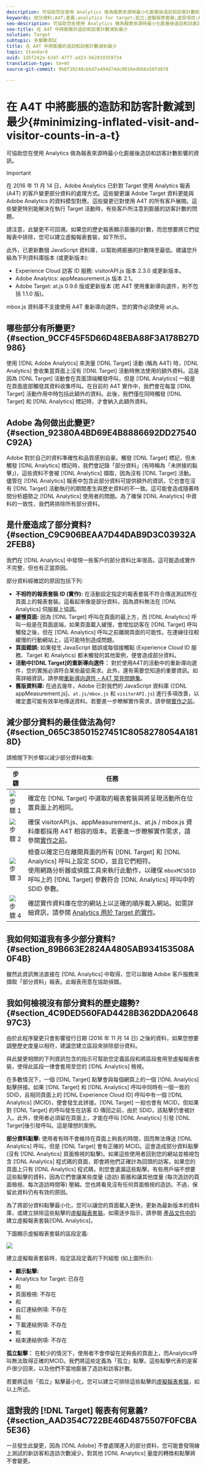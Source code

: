 ```yaml
---
description: 可協助您在使用 Analytics 做為報表來源時最小化膨脹後造訪和訪客計數影響的資訊。
keywords: 部分資料;A4T;差異;analytics for target;孤立;虛擬報表套裝;虛設項目;疑難排解;未拼接;膨脹;未指定
seo-description: 可協助您在使用 Analytics 做為報表來源時最小化膨脹後造訪和訪客計數影響的資訊。
seo-title: 在 A4T 中將膨脹的造訪和訪客計數減到最少
solution: Target
subtopic: 多變數測試
title: 在 A4T 中將膨脹的造訪和訪客計數減到最少
topic: Standard
uuid: 1d5f242a-634f-47f7-ad23-b62019359734
translation-type: tm+mt
source-git-commit: 9b8f39240cbbd7a494d74dc0016ed666a58fd870

---
```



# 在 A4T 中將膨脹的造訪和訪客計數減到最少{#minimizing-inflated-visit-and-visitor-counts-in-a-t}

可協助您在使用 Analytics 做為報表來源時最小化膨脹後造訪和訪客計數影響的資訊。

>[!IMPORTANT]
>在 2016 年 11 月 14 日，Adobe Analytics 已針對 Target 使用 Analytics 報表 (A4T) 的客戶變更部分資料的處理方式。這些變更讓 Adobe Target 資料更能與 Adobe Analytics 的資料模型對應。這些變更已對使用 A4T 的所有客戶展開。這些變更特別能解決在執行 Target 活動時，有些客戶所注意到膨脹的訪客計數的問題。
>
>請注意，此變更不可回溯。如果您的歷史報表顯示膨脹的計數，而您想要將它們從報表中排除，您可以建立虛擬報表套裝，如下所示。
>
>此外，已更新數個 JavaScript 資料庫，以幫助將膨脹的計數降至最低。建議您升級為下列資料庫版本 (或更新版本):
>
>* Experience Cloud 訪客 ID 服務: visitorAPI.js 版本 2.3.0 或更新版本。
>* Adobe Analytics: appMeasurement.js 版本 2.1。
>* Adobe Target: at.js 0.9.6 版或更新版本 (若 A4T 使用重新導向選件，則不包括 1.1.0 版)。
>
>  
mbox.js 資料庫不支援使用 A4T 重新導向選件。您的實作必須使用 at.js。

## 哪些部分有所變更? {#section_9CCF45F5D66D48EBA88F3A178B27D986}

使用 [!DNL Adobe Analytics] 來測量 [!DNL Target] 活動 (稱為 A4T) 時，[!DNL Analytics] 會收集當頁面上沒有 [!DNL Target] 活動時無法使用的額外資料。這是因為 [!DNL Target] 活動會在頁面頂端觸發呼叫，但是 [!DNL Analytics] 一般是在頁面底部觸發其資料收集呼叫。在目前的 A4T 實作中，我們會在每當 [!DNL Target] 活動作用中時包括此額外的資料。此後，我們僅在同時觸發 [!DNL Target] 和 [!DNL Analytics] 標記時，才會納入此額外資料。

## Adobe 為何做出此變更? {#section_92380A4BD69E4B8886692DD27540C92A}

Adobe 對於自己的資料準確性和品質感到自豪。觸發 [!DNL Target] 標記，但未觸發 [!DNL Analytics] 標記時，我們會記錄「部分資料」(有時稱為「未拼接的點擊」)，這些資料不會被 [!DNL Analytics] 擷取，因為沒有 [!DNL Target] 活動。儘管在 [!DNL Analytics] 報表中包含此部分資料可提供額外的資訊，它也會在沒有 [!DNL Target] 活動執行的期間產生與歷史資料的不一致。這可能會造成隨著時間分析趨勢之 [!DNL Analytics] 使用者的問題。為了確保 [!DNL Analytics] 中資料的一致性，我們將排除所有部分資料。

## 是什麼造成了部分資料? {#section_C9C906BEAA7D44DAB9D3C03932A2FEB8}

我們在 [!DNL Analytics] 中發現一些客戶的部分資料比率很高。這可能造成實作不完整，但也有正當原因。

部分資料經確認的原因包括下列:

* **不相符的報表套裝 ID (實作):** 在活動設定指定的報表套裝不符合傳送測試所在頁面上的報表套裝。這看起來像是部分資料，因為資料無法在 [!DNL Analytics] 伺服器上協調。
* **緩慢頁面:** 因為 [!DNL Target] 呼叫在頁面的最上方，而 [!DNL Analytics] 呼叫一般是在頁面底端，如果頁面載入緩慢，會增加訪客在 [!DNL Target] 呼叫觸發之後，但在 [!DNL Analytics] 呼叫之前離開頁面的可能性。在連線往往較緩慢的行動網站上，這可能特別造成問題。
* **頁面錯誤:** 如果發生 JavaScript 錯誤或每個接觸點 (Experience Cloud ID 服務、Target 和 Analytics) 都未觸發的其他案例，便會造成部分資料。
* **活動中[!DNL Target]的重新導向選件：** 對於使用A4T的活動中的重新導向選件，您的實施必須符合某些最低需求。此外，還有需要您知道的重要資訊。如需詳細資訊，請參閱[重新導向選件 - A4T 常見問題集](/help/c-integrating-target-with-mac/a4t/r-a4t-faq/a4t-faq-redirect-offers.md#section_FA9384C2AA9D41EDBCE263FFFD1D9B58)。
* **舊版資料庫:** 在過去幾年，Adobe 已對我們的 JavaScript 資料庫 ([!DNL appMeasurement.js]、`at.js/mbox.js` 和 `visitorAPI.js`) 進行多項改善，以確定盡可能有效率地傳送資料。若要進一步瞭解實作需求，請參閱[實作之前](../../../c-integrating-target-with-mac/a4t/before-implement.md#concept_046BC89C03044417A30B63CE34C22543)。

## 減少部分資料的最佳做法為何? {#section_065C38501527451C8058278054A1818D}

請檢閱下列步驟以減少部分資料收集:

| 步驟 | 任務 |
| --- | --- |
| ![步驟 1](assets/step1_icon.png) | 確定在 [!DNL Target] 中選取的報表套裝與將呈現活動所在位置頁面上的相同。 |
| ![步驟 2](assets/step2_icon.png) | 確保 visitorAPI.js、appMeasurement.js、at.js / mbox.js 資料庫都採用 A4T 相容的版本。若要進一步瞭解實作需求，請參閱[實作之前](/help/c-integrating-target-with-mac/a4t/before-implement.md)。 |
| ![步驟 3](assets/step3_icon.png) | 檢查以確定已在離開頁面的所有 [!DNL Target] 和 [!DNL Analytics] 呼叫上設定 SDID，並且它們相符。<br/>使用網路分析器或偵錯工具來執行此動作，以確保 `mboxMCSDID` 呼叫上的 [!DNL Target] 參數符合 [!DNL Analytics] 呼叫中的 SDID 參數。 |
| ![步驟 4](assets/step4_icon.png) | 確認實作資料庫在您的網站上以正確的順序載入網站。如需詳細資訊，請參閱 [Analytics 用於 Target 的實作](/help/c-integrating-target-with-mac/a4t/a4timplementation.md)。 |

## 我如何知道我有多少部分資料? {#section_89B663E2824A4805AB934153508A0F4B}

雖然此資訊無法直接在 [!DNL Analytics] 中取得，您可以聯絡 Adobe 客戶服務來擷取「部分資料」報表。此報表用意在協助偵錯。

## 我如何檢視沒有部分資料的歷史趨勢? {#section_4C9DED560FAD4428B362DDA2064897C3}

由於此程序變更只會影響發行日期 (2016 年 11 月 14 日) 之後的資料，如果您想要調整歷史度量以相符，建議您建立區段來排除部分資料。

與此變更相關的下列資訊包含的指示可幫助您定義區段和將區段套用至虛擬報表套裝，使得此區段一律會套用至您的 [!DNL Analytics] 檢視。

在多數情況下，一個 [!DNL Target] 點擊會與每個網頁上的一個 [!DNL Analytics] 點擊拼接。如果 [!DNL Target] 和 [!DNL Analytics] 呼叫中同時有一個一致的 SDID，且相同頁面上的 [!DNL Experience Cloud ID] 呼叫中有一個 [!DNL Analytics] (MCID)，便會發生此拼接。[!DNL Target] 一般也會有 MCID，但如果對 [!DNL Target] 的呼叫發生在訪客 ID 傳回之前，由於 SDID，該點擊仍會被計入。此外，使用者必須留在頁面上，才能在呼叫 [!DNL Analytics] 引發 [!DNL Target]後引發呼叫。這是理想的案例。

**部分資料點擊:** 使用者有時不會維持在頁面上夠長的時間，因而無法傳送 [!DNL Analytics] 呼叫，但是 [!DNL Target] 會有正確的 MCID。這會造成部分資料點擊 (沒有 [!DNL Analytics] 頁面檢視的點擊)。如果這些使用者回到您的網站並檢視包含 [!DNL Analytics] 程式碼的頁面，即會將他們正確計為回頭的訪客。如果您的頁面上只有 [!DNL Analytics] 程式碼，則您會遺漏這些點擊。有些用戶端不想要這些點擊的資料，因為它們會讓某些度量 (造訪) 膨脹和讓其他度量 (每次造訪的頁面檢視、每次造訪時間等) 壓縮。您也將看見沒有任何頁面檢視的造訪。不過，保留此資料仍有有效的原因。

為了將部分資料點擊最小化，您可以讓您的頁面載入更快，更新為最新版本的資料庫，或建立排除這些點擊的[虛擬報表套裝](https://marketing.adobe.com/resources/help/en_US/reference/virtual-report-suites.html)。如需逐步指示，請參閱 [ 產品文件中的](https://marketing.adobe.com/resources/help/en_US/reference/vrs-create.html)建立虛擬報表套裝[!DNL Analytics]。

下圖顯示虛擬報表套裝的區段定義:

![](assets/ts_a4t.png)

建立虛擬報表套裝時，指定區段定義的下列組態 (如上圖所示):

* **顯示點擊:**
* Analytics for Target: 已存在
* 和
* 頁面檢視: 不存在
* 和
* 自訂連結例項: 不存在
* 和
* 下載連結例項: 不存在
* 和
* 結束連結例項: 不存在

**孤立點擊：** 在較少的情況下，使用者不會停留在足夠長的頁面上，而Analytics呼叫無法取得正確的MCID。我們將這些定義為「孤立」點擊。這些點擊代表的是客戶很少回來，以及他們不當地膨脹了造訪和訪客計數。

若要將這些「孤立」點擊最小化，您可以建立可排除這些點擊的[虛擬報表套裝](https://marketing.adobe.com/resources/help/en_US/reference/vrs-create.html)，如以上所述。

## 這對我的 [!DNL Target] 報表有何意義? {#section_AAD354C722BE46D4875507F0FCBA5E36}

一旦發生此變更，因為 [!DNL Adobe] 不會處理連入的部分資料，您可能會發現線上測試的新訪客和造訪次數減少。對其他 [!DNL Analytics] 量度的轉換和點擊將不會變更。
